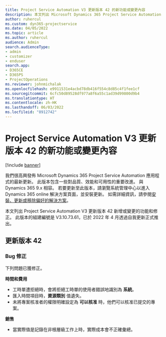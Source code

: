 ```yaml
---
title: Project Service Automation V3 更新版本 42 的新功能或變更內容
description: 本文列出 Microsoft Dynamics 365 Project Service Automation V3 更新版本 42 中提供的功能和修正。
author: ruhercul
ms.custom: dyn365-projectservice
ms.date: 04/05/2022
ms.topic: article
ms.author: ruhercul
audience: Admin
search.audienceType:
- admin
- customizer
- enduser
search.app:
- D365CE
- D365PS
- ProjectOperations
ms.reviewer: johnmichalak
ms.openlocfilehash: e9911531e4acbd78db416f554c8d85c4f1fee1cf
ms.sourcegitcommit: 6cfc50d89528df977a8f6a55c1ad39d99800d9b4
ms.translationtype: HT
ms.contentlocale: zh-HK
ms.lasthandoff: 06/03/2022
ms.locfileid: "8912742"
---
```

# <a name="whats-new-or-changed-in-project-service-automation-update-release-42-v3"></a>Project Service Automation V3 更新版本 42 的新功能或變更內容

[!include [banner](../includes/psa-now-project-operations.md)]

我們很高興發佈 Microsoft Dynamics 365 Project Service Automation 應用程式的最新更新。 此版本包含一些對品質、效能和可用性的重要改進。 與 Dynamics 365 9.x 相容。 若要更新至此版本，請瀏覽系統管理中心以進入 Dynamics 365 online 解決方案頁面，並安裝更新。 如需詳細資訊，請參閱[安裝、更新或移除偏好的解決方案](/power-platform/admin/install-remove-preferred-solution)。

本文列出 Project Service Automation V3 更新版本 42 新增或變更的功能和修正。 此版本的組建編號是 V3.10.73.61，已於 2022 年 4 月透過自我更新正式推出。

## <a name="update-release-42"></a>更新版本 42

### <a name="bug-fixes"></a>Bug 修正

下列問題已獲修正。

**時間和費用**

- 工時單遭拒絕時，會將拒絕工時單的使用者錯誤地識別為 **系統**。
- 匯入時間項目時，**資源類別** 值遺失。
- 未將專案核准者的權限明確設定為 **可以核准** 時，他們可以核准已提交的專案。

**銷售**

- 當實際值是記錄在非根層級工作上時，實際成本會不正確彙總。
